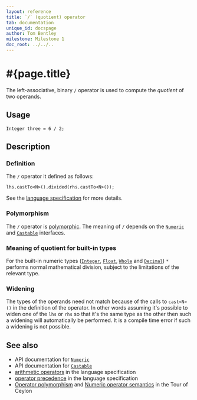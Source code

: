 ```yaml
---
layout: reference
title: `/` (quotient) operator
tab: documentation
unique_id: docspage
author: Tom Bentley
milestone: Milestone 1
doc_root: ../../..
---
```


# #{page.title}

The left-associative, binary `/` operator is used to compute the *quotient* of 
two operands.

## Usage 

    Integer three = 6 / 2;

## Description

### Definition

The `/` operator it defined as follows:

    lhs.castTo<N>().divided(rhs.castTo<N>());

See the [language specification](#{page.doc_root}/#{site.urls.spec_relative}#arithmetic) for more details.

### Polymorphism

The `/` operator is [polymorphic](#{page.doc_root}/reference/operator/operator-polymorphism). 
The meaning of `/` depends on the 
[`Numeric`](#{page.doc_root}/api/ceylon/language/interface_Numeric.html) and
[`Castable`](#{page.doc_root}/api/ceylon/language/interface_Castable.html) interfaces.


### Meaning of quotient for built-in types

For the built-in numeric types ([`Integer`](#{page.doc_root}/api/ceylon/language/class_Integer.html), 
[`Float`](#{page.doc_root}/api/ceylon/language/class_Float.html),
[`Whole`](#{page.doc_root}/api/ceylon/language/class_Whole.html) and
[`Decimal`](#{page.doc_root}/api/ceylon/language/class_Decimal.html))
`*` performs normal mathematical division, subject to the limitations
of the relevant type.

### Widening

The types of the operands need not match because of the calls to `cast<N>()` 
in the definition of the operator. In other words assuming it's possible to 
widen one of the `lhs` or `rhs` so that it's the same type as the other then 
such a widening will automatically be performed. It is a compile time error if 
such a widening is not possible.

## See also

* API documentation for [`Numeric`](#{page.doc_root}/api/ceylon/language/interface_Numeric.html)
* API documentation for [`Castable`](#{page.doc_root}/api/ceylon/language/interface_Castable.html)
* [arithmetic operators](#{page.doc_root}/#{site.urls.spec_relative}#arithmetic) in the 
  language specification
* [operator precedence](#{page.doc_root}/#{site.urls.spec_relative}#operatorprecedence) in the 
  language specification
* [Operator polymorphism](#{page.doc_root}/tour/language-module/#operator_polymorphism) 
  and 
  [Numeric operator semantics](#{page.doc_root}/tour/language-module/#numeric_operator_semantics) 
  in the Tour of Ceylon
